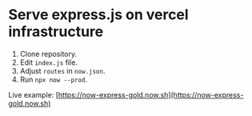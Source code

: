 # Serve express.js on vercel infrastructure

1. Clone repository.
2. Edit `index.js` file.
3. Adjust `routes` in `now.json`.
4. Run `npx now --prod`.

Live example: [https://now-express-gold.now.sh](https://now-express-gold.now.sh)
